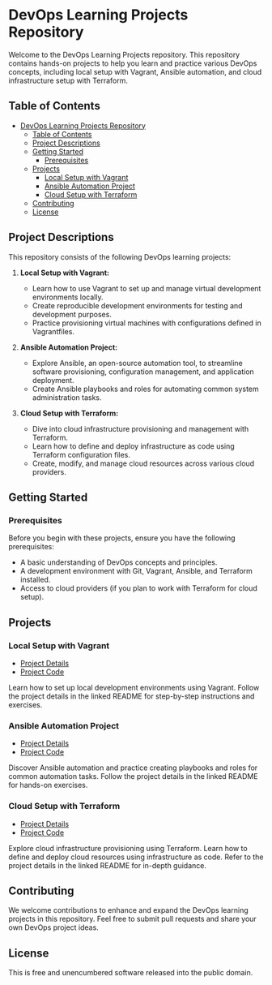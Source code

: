 # DevOps Learning Projects Repository

Welcome to the DevOps Learning Projects repository. This repository contains hands-on projects to help you learn and practice various DevOps concepts, including local setup with Vagrant, Ansible automation, and cloud infrastructure setup with Terraform.

## Table of Contents
<a name="table-of-contents"></a>

- [DevOps Learning Projects Repository](https://github.com/ARTSZL/desvops-learnings)
  - [Table of Contents](#table-of-contents)
  - [Project Descriptions](#project-descriptions)
  - [Getting Started](#getting-started)
    - [Prerequisites](#prerequisites)
  - [Projects](#projects)
    - [Local Setup with Vagrant](#local-setup-with-vagrant)
    - [Ansible Automation Project](#ansible-automation-project)
    - [Cloud Setup with Terraform](#cloud-setup-with-terraform)
  - [Contributing](#contributing)
  - [License](#license)

## Project Descriptions
<a name="project-descriptions"></a>

This repository consists of the following DevOps learning projects:

1. **Local Setup with Vagrant:**
   - Learn how to use Vagrant to set up and manage virtual development environments locally.
   - Create reproducible development environments for testing and development purposes.
   - Practice provisioning virtual machines with configurations defined in Vagrantfiles.

2. **Ansible Automation Project:**
   - Explore Ansible, an open-source automation tool, to streamline software provisioning, configuration management, and application deployment.
   - Create Ansible playbooks and roles for automating common system administration tasks.

3. **Cloud Setup with Terraform:**
   - Dive into cloud infrastructure provisioning and management with Terraform.
   - Learn how to define and deploy infrastructure as code using Terraform configuration files.
   - Create, modify, and manage cloud resources across various cloud providers.

## Getting Started
<a name="getting-started"></a>

### Prerequisites
<a name="prerequisites"></a>

Before you begin with these projects, ensure you have the following prerequisites:

- A basic understanding of DevOps concepts and principles.
- A development environment with Git, Vagrant, Ansible, and Terraform installed.
- Access to cloud providers (if you plan to work with Terraform for cloud setup).

## Projects
<a name="projects"></a>

### Local Setup with Vagrant
<a name="local-setup-with-vagrant"></a>

- [Project Details](https://github.com/ARTSZL/desvops-learnings/blob/main/Vagrant/README.md)
- [Project Code](https://github.com/ARTSZL/desvops-learnings/tree/vagrant)

Learn how to set up local development environments using Vagrant. Follow the project details in the linked README for step-by-step instructions and exercises.

### Ansible Automation Project
<a name="ansible-automation-project"></a>

- [Project Details](ansible-automation-project/README.md)
- [Project Code](https://github.com/ARTSZL/desvops-learnings/tree/ansible-mini-project/Ansible)

Discover Ansible automation and practice creating playbooks and roles for common automation tasks. Follow the project details in the linked README for hands-on exercises.

### Cloud Setup with Terraform
<a name="cloud-setup-with-terraform"></a>

- [Project Details](cloud-setup-with-terraform/README.md)
- [Project Code](https://github.com/ARTSZL/desvops-learnings/tree/azure-devops/Azure)

Explore cloud infrastructure provisioning using Terraform. Learn how to define and deploy cloud resources using infrastructure as code. Refer to the project details in the linked README for in-depth guidance.

## Contributing
<a name="contributing"></a>

We welcome contributions to enhance and expand the DevOps learning projects in this repository. Feel free to submit pull requests and share your own DevOps project ideas.

## License
<a name="license"></a>

This is free and unencumbered software released into the public domain.
